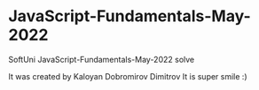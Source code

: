 # JavaScript-Fundamentals-May-2022
SoftUni JavaScript-Fundamentals-May-2022 solve 

It was created by Kaloyan Dobromirov Dimitrov 
It is super smile :) 
